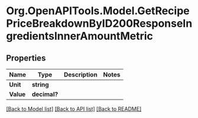 # Org.OpenAPITools.Model.GetRecipePriceBreakdownByID200ResponseIngredientsInnerAmountMetric

## Properties

Name | Type | Description | Notes
------------ | ------------- | ------------- | -------------
**Unit** | **string** |  | 
**Value** | **decimal?** |  | 

[[Back to Model list]](../README.md#documentation-for-models) [[Back to API list]](../README.md#documentation-for-api-endpoints) [[Back to README]](../README.md)


